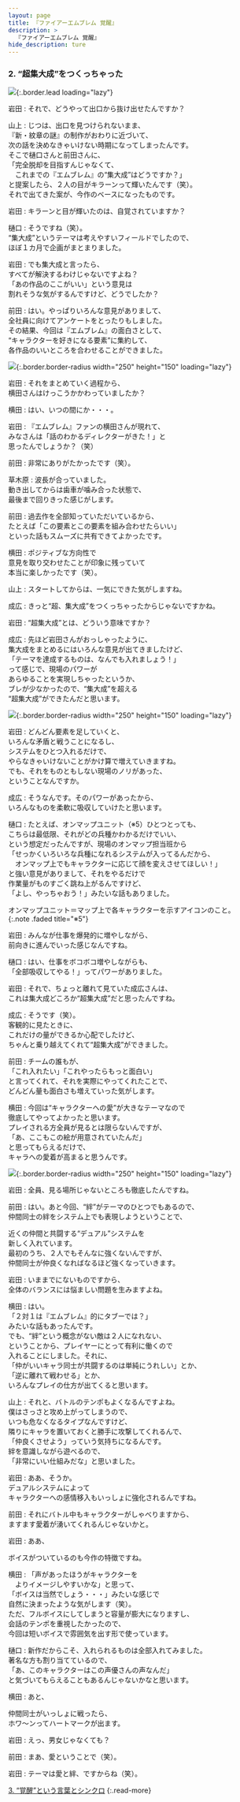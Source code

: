 ```yaml
---
layout: page
title: 『ファイアーエムブレム 覚醒』
description: >
  『ファイアーエムブレム 覚醒』
hide_description: ture
---
```


### 2. “超集大成”をつくっちゃった

![](/interviews/jp/3ds/afej/vol1/img/mainvisual2.jpg){:.border.lead loading="lazy"}

岩田
: それで、どうやって出口から抜け出せたんですか？

山上
: じつは、出口を見つけられないまま、<br>『新・紋章の謎』の制作がおわりに近づいて、<br>次の話を決めなきゃいけない時期になってしまったんです。<br>そこで樋口さんと前田さんに、<br>「完全脱却を目指すんじゃなくて、<br>　これまでの『エムブレム』の“集大成”はどうですか？」<br>と提案したら、２人の目がキラーンって輝いたんです（笑）。<br>それで出てきた案が、今作のベースになったものです。

岩田
: キラーンと目が輝いたのは、自覚されていますか？

樋口
: そうですね（笑）。<br>“集大成”というテーマは考えやすいフィールドでしたので、<br>ほぼ１カ月で企画がまとまりました。

岩田
: でも集大成と言ったら、<br>すべてが解決するわけじゃないですよね？<br>「あの作品のここがいい」という意見は<br>割れそうな気がするんですけど、どうでしたか？

前田
: はい。やっぱりいろんな意見がありまして、<br>全社員に向けてアンケートをとったりもしました。<br>その結果、今回は『エムブレム』の面白さとして、<br>“キャラクターを好きになる要素”に集約して、<br>各作品のいいところを合わせることができました。

![](/interviews/jp/3ds/afej/vol1/img/photo9.jpg){:.border.border-radius width="250" height="150"  loading="lazy"}

岩田
: それをまとめていく過程から、<br>横田さんはけっこうかかわっていましたか？

横田
: はい、いつの間にか・・・。

岩田
: 『エムブレム』ファンの横田さんが現れて、<br>みなさんは「話のわかるディレクターがきた！」と<br>思ったんでしょうか？（笑）

前田
: 非常にありがたかったです（笑）。

草木原
: 波長が合っていました。<br>動き出してからは歯車が噛み合った状態で、<br>最後まで回りきった感じがします。

前田
: 過去作を全部知っていただいているから、<br>たとえば「この要素とこの要素を組み合わせたらいい」<br>といった話もスムーズに共有できてよかったです。

横田
: ポジティブな方向性で<br>意見を取り交わせたことが印象に残っていて<br>本当に楽しかったです（笑）。

山上
: スタートしてからは、一気にできた気がしますね。

成広
: きっと“超、集大成”をつくっちゃったからじゃないですかね。

岩田
: “超集大成”とは、どういう意味ですか？

成広
: 先ほど岩田さんがおっしゃったように、<br>集大成をまとめるにはいろんな意見が出てきましたけど、<br>「テーマを達成するものは、なんでも入れましょう！」<br>って感じで、現場のパワーが<br>あらゆることを実現しちゃったというか、<br>ブレが少なかったので、“集大成”を超える<br>“超集大成”ができたんだと思います。

![](/interviews/jp/3ds/afej/vol1/img/photo10.jpg){:.border.border-radius width="250" height="150"  loading="lazy"}

岩田
: どんどん要素を足していくと、<br>いろんな矛盾と戦うことになるし、<br>システムをひとつ入れるだけで、<br>やらなきゃいけないことがかけ算で増えていきますね。<br>でも、それをものともしない現場のノリがあった、<br>ということなんですか。

成広
: そうなんです。そのパワーがあったから、<br>いろんなものを柔軟に吸収していけたと思います。

樋口
: たとえば、オンマップユニット（※5）ひとつとっても、<br>こちらは最低限、それがどの兵種かわかるだけでいい、<br>という想定だったんですが、現場のオンマップ担当班から<br>「せっかくいろいろな兵種になれるシステムが入ってるんだから、<br>　オンマップ上でもキャラクターに応じて顔を変えさせてほしい！」<br>と強い意見がありまして、それをやるだけで<br>作業量がものすごく跳ね上がるんですけど、<br>「よし、やっちゃおう！」みたいな話もありました。


オンマップユニット＝マップ上で各キャラクターを示すアイコンのこと。
{:.note .faded title="※5"}

岩田
: みんなが仕事を爆発的に増やしながら、<br>前向きに進んでいった感じなんですね。

樋口
: はい、仕事をボコボコ増やしながらも、<br>「全部吸収してやる！」ってパワーがありました。

岩田
: それで、ちょっと離れて見ていた成広さんは、<br>これは集大成どころか“超集大成”だと思ったんですね。

成広
: そうです（笑）。<br>客観的に見たときに、<br>これだけの量ができるか心配でしたけど、<br>ちゃんと乗り越えてくれて“超集大成”ができました。

前田
: チームの誰もが、<br>「これ入れたい」「これやったらもっと面白い」<br>と言ってくれて、それを実際にやってくれたことで、<br>どんどん量も面白さも増えていった気がします。

横田
: 今回は“キャラクターへの愛”が大きなテーマなので<br>徹底してやってよかったと思います。<br>プレイされる方全員が見るとは限らないんですが、<br>「あ、ここもこの絵が用意されていたんだ」<br>と思ってもらえるだけで、<br>キャラへの愛着が高まると思うんです。

![](/interviews/jp/3ds/afej/vol1/img/photo11.jpg){:.border.border-radius width="250" height="150"  loading="lazy"}

岩田
: 全員、見る場所じゃないところも徹底したんですね。

前田
: はい。あと今回、“絆”がテーマのひとつでもあるので、<br>仲間同士の絆をシステム上でも表現しようということで、<br>

近くの仲間と共闘する“デュアル”システムを<br>新しく入れています。<br>最初のうち、２人でもそんなに強くないんですが、<br>仲間同士が仲良くなればなるほど強くなっていきます。

岩田
: いままでにないものですから、<br>全体のバランスには悩ましい問題を生みますよね。

横田
: はい。<br>「２対１は『エムブレム』的にタブーでは？」<br>みたいな話もあったんです。<br>でも、“絆”という概念がない敵は２人になれない、<br>ということから、プレイヤーにとって有利に働くので<br>入れることにしました。それに、<br>「仲がいいキャラ同士が共闘するのは単純にうれしい」とか、<br>「逆に離れて戦わせる」とか、<br>いろんなプレイの仕方が出てくると思います。

山上
: それと、バトルのテンポもよくなるんですよね。<br>僕はさっさと攻め上がってしまうので、<br>いつも危なくなるタイプなんですけど、<br>隣りにキャラを置いておくと勝手に攻撃してくれるんで、<br>「仲良くさせよう」っていう気持ちになるんです。<br>絆を意識しながら遊べるので、<br>「非常にいい仕組みだな」と思いました。

岩田
: ああ、そうか。<br>デュアルシステムによって<br>キャラクターへの感情移入もいっしょに強化されるんですね。

前田
: それにバトル中もキャラクターがしゃべりますから、<br>ますます愛着が湧いてくれるんじゃないかと。

岩田
: ああ、



ボイスがついているのも今作の特徴ですね。

横田
: 「声があったほうがキャラクターを<br>　よりイメージしやすいかな」と思って、<br>「ボイスは当然でしょう・・・」みたいな感じで<br>自然に決まったような気がします（笑）。<br>ただ、フルボイスにしてしまうと容量が膨大になりますし、<br>会話のテンポを重視したかったので、<br>今回は短いボイスで雰囲気を出す形で使っています。

樋口
: 新作だからこそ、入れられるものは全部入れてみました。<br>著名な方も割り当てているので、<br>「あ、このキャラクターはこの声優さんの声なんだ」<br>と気づいてもらえることもあるんじゃないかなと思います。

横田
: あと、

仲間同士がいっしょに戦ったら、<br>ホワ～ンってハートマークが出ます。

岩田
: えっ、男女じゃなくても？

前田
: まあ、愛ということで（笑）。

岩田
: テーマは愛と絆、ですからね（笑）。



[3. “覚醒”という言葉とシンクロ](3.md)
{:.read-more}
